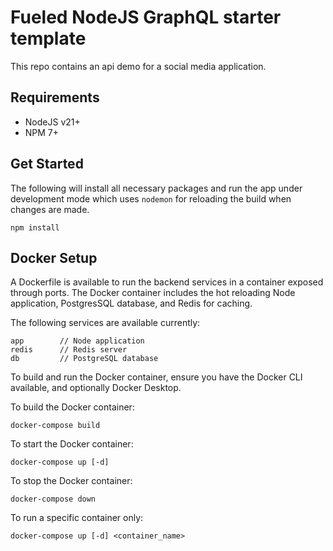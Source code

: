 # Fueled NodeJS GraphQL starter template

This repo contains an api demo for a social media application.

## Requirements

- NodeJS v21+
- NPM 7+

## Get Started

The following will install all necessary packages and run the app under development mode which uses `nodemon` for reloading the build when changes are made.

```
npm install
```

## Docker Setup

A Dockerfile is available to run the backend services in a container exposed through ports. The Docker container
includes the hot reloading Node application, PostgresSQL database, and Redis for caching.

The following services are available currently:

```
app        // Node application
redis      // Redis server
db         // PostgreSQL database
```

To build and run the Docker container, ensure you have the Docker CLI available, and optionally Docker Desktop.

To build the Docker container:

```
docker-compose build
```

To start the Docker container:

```
docker-compose up [-d]
```

To stop the Docker container:

```
docker-compose down
```

To run a specific container only:

```
docker-compose up [-d] <container_name>
```
